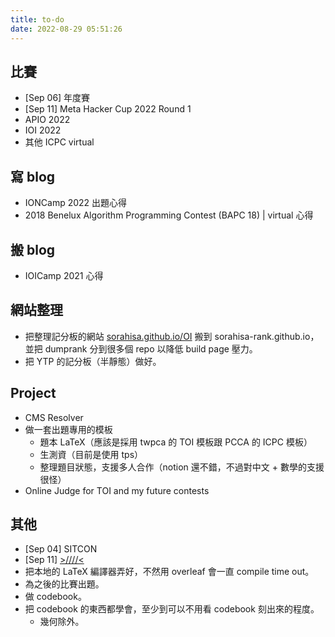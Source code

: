 ```yaml
---
title: to-do
date: 2022-08-29 05:51:26
---
```


## 比賽

- [Sep 06] 年度賽
- [Sep 11] Meta Hacker Cup 2022 Round 1
- APIO 2022
- IOI 2022
- 其他 ICPC virtual

## 寫 blog

- IONCamp 2022 出題心得
- 2018 Benelux Algorithm Programming Contest (BAPC 18) | virtual 心得

## 搬 blog

- IOICamp 2021 心得

## 網站整理

- 把整理記分板的網站 [sorahisa.github.io/OI](https://sorahisa.github.io/OI) 搬到 sorahisa-rank.github.io，並把 dumprank 分到很多個 repo 以降低 build page 壓力。
- 把 YTP 的記分板（半靜態）做好。

## Project

- CMS Resolver
- 做一套出題專用的模板
  - 題本 LaTeX（應該是採用 twpca 的 TOI 模板跟 PCCA 的 ICPC 模板）
  - 生測資（目前是使用 tps）
  - 整理題目狀態，支援多人合作（notion 還不錯，不過對中文 + 數學的支援很怪）
- Online Judge for TOI and my future contests

## 其他

- [Sep 04] SITCON
- [Sep 11] [>////<](https://twitter.com/linglanthebox)
- 把本地的 LaTeX 編譯器弄好，不然用 overleaf 會一直 compile time out。
- 為之後的比賽出題。
- 做 codebook。
- 把 codebook 的東西都學會，至少到可以不用看 codebook 刻出來的程度。
  - 幾何除外。
